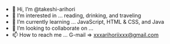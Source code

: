 - 👋 Hi, I’m @takeshi-arihori
- 👀 I’m interested in ... reading, drinking, and traveling
- 🌱 I’m currently learning ... JavaScript, HTML & CSS, and Java
- 💞️ I’m looking to collaborate on ...
- 📫 How to reach me ... G-mail => xxxarihoriixxx@gmail.com

<!---
takeshi-arihori/takeshi-arihori is a ✨ special ✨ repository because its `README.md` (this file) appears on your GitHub profile.
You can click the Preview link to take a look at your changes.
--->
